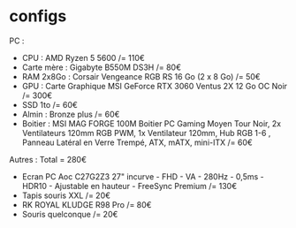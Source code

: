 # configs

PC :
- CPU : AMD Ryzen 5 5600 /= 110€
- Carte mère : 	Gigabyte B550M DS3H /= 80€
- RAM 2x8Go : Corsair Vengeance RGB RS 16 Go (2 x 8 Go) /= 50€
- GPU : Carte Graphique MSI GeForce RTX 3060 Ventus 2X 12 Go OC Noir /= 300€
- SSD 1to /= 60€
- Almin : Bronze plus /= 60€
- Boitier : MSI MAG FORGE 100M Boitier PC Gaming Moyen Tour Noir, 2x Ventilateurs 120mm RGB PWM, 1x Ventilateur 120mm, Hub RGB 1-6 , Panneau Latéral en Verre Trempé, ATX, mATX, mini-ITX /= 60€

Autres : Total = 280€
 - Ecran PC Aoc C27G2Z3 27" incurve - FHD - VA - 280Hz - 0,5ms - HDR10 - Ajustable en hauteur - FreeSync Premium  /= 130€
 - Tapis souris XXL /= 20€
 - RK ROYAL KLUDGE R98 Pro /= 80€
 - Souris quelconque /= 20€
